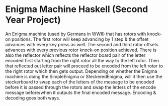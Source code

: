 # Enigma Machine Haskell (Second Year Project)
 An Enigma machine (used by Germans in WWII) that has rotors with knock-on positions. The first rotor will keep advancing by 1 step & the offset advances with every key press as well. The second and third rotor offsets advances with every previous rotor knock-on position achieved. There is also the reflector which reflects the reflector board pair of the letter encoded first starting from the right rotor all the way to the left rotor. Then that reflected out letter pair will proceed to be encoded from the left rotor to the right rotor which then gets output. Depending on whether the Enigma machine is doing the SimpleEnigma or SteckeredEnigma, will it then use the steckerboard to swap each of the letters of the message to be encoded before it is passed through the rotors and swap the letters of the encode message before/when it outputs the final encoded message. Encoding & decoding goes both ways.
